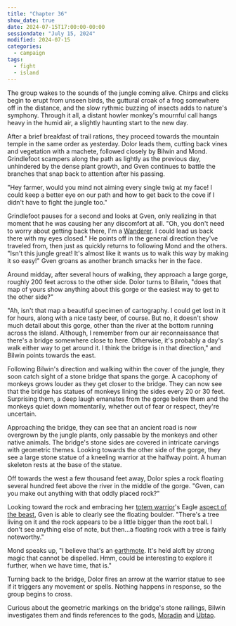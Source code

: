 ```yaml
---
title: "Chapter 36"
show_date: true
date: 2024-07-15T17:00:00-00:00
sessiondate: "July 15, 2024"
modified: 2024-07-15
categories:
  - campaign
tags:
  - fight
  - island
---
```


The group wakes to the sounds of the jungle coming alive. Chirps and clicks begin to erupt from
unseen birds, the guttural croak of a frog somewhere off in the distance, and the slow rythmic
buzzing of insects adds to nature's symphony. Through it all, a distant howler monkey's mournful
call hangs heavy in the humid air, a slightly haunting start to the new day.

After a brief breakfast of trail rations, they proceed towards the mountain temple in the same
order as yesterday. Dolor leads them, cutting back vines and vegetation with a machete, followed
closely by Bilwin and Mond. Grindlefoot scampers along the path as lightly as the previous day,
unhindered by the dense plant growth, and Gven continues to battle the branches that snap back
to attention after his passing.

"Hey farmer, would you mind not aiming every single twig at my face! I could keep a better eye
on our path and how to get back to the cove if I didn't have to fight the jungle too."

Grindlefoot pauses for a second and looks at Gven, only realizing in that moment that he was
causing her any discomfort at all. "Oh, you don't need to worry about getting back there, I'm
a [Wanderer](http://dnd5e.wikidot.com/background:outlander#toc2). I could lead us back there
with my eyes closed." He points off in the general direction they've traveled from, then just
as quickly returns to following Mond and the others. "Isn't this jungle great! It's almost like
it wants us to walk this way by making it so easy!" Gven groans as another branch smacks her
in the face.

Around midday, after several hours of walking, they approach a large gorge, roughly 200 feet
across to the other side. Dolor turns to Bilwin, "does that map of yours show anything about
this gorge or the easiest way to get to the other side?"

"Ah, isn't that map a beautiful specimen of cartography. I could get lost in it for hours, along
with a nice tasty beer, of course. But no, it doesn't show much detail about this gorge, other
than the river at the bottom running across the island. Although, I remember from our air
reconnaissance that there's a bridge somewhere close to here. Otherwise, it's probably a day's
walk either way to get around it. I think the bridge is in that direction," and Bilwin points
towards the east.

Following Bilwin's direction and walking within the cover of the jungle, they soon catch sight
of a stone bridge that spans the gorge. A cacophony of monkeys grows louder as they get closer
to the bridge. They can now see that the bridge has statues of monkeys lining the sides every
20 or 30 feet. Surprising them, a deep laugh emanates from the gorge below them and the
monkeys quiet down momentarily, whether out of fear or respect, they're uncertain.

Approaching the bridge, they can see that an ancient road is now overgrown by the jungle
plants, only passable by the monkeys and other native animals. The bridge's stone sides are
covered in intricate carvings with geometric themes. Looking towards the other side of the
gorge, they see a large stone statue of a kneeling warrior at the halfway point. A human
skeleton rests at the base of the statue.

Off towards the west a few thousand feet away, Dolor spies a rock floating several hundred
feet above the river in the middle of the gorge. "Gven, can you make out anything with that
oddly placed rock?"

Looking toward the rock and embracing her
[totem warrior](https://dnd5e.wikidot.com/barbarian:totem-warrior)'s Eagle
[aspect of the beast](https://dnd5e.wikidot.com/barbarian:totem-warrior#toc2),
Gven is able to clearly see the floating boulder. "There's a tree living on it and the rock
appears to be a little bigger than the root ball. I don't see anything else of note, but
then...a floating rock with a tree is fairly noteworthy."

Mond speaks up, "I believe that's an [earthmote](https://forgottenrealms.fandom.com/wiki/Earthmote).
It's held aloft by strong magic that cannot be dispelled. Hmm, could be interesting to explore
it further, when we have time, that is."

Turning back to the bridge, Dolor fires an arrow at the warrior statue to see if it triggers
any movement or spells. Nothing happens in response, so the group begins to cross.

Curious about the geometric markings on the bridge's stone railings, Bilwin investigates
them and finds references to the gods, [Moradin](https://forgottenrealms.fandom.com/wiki/Moradin)
and [Ubtao](https://forgottenrealms.fandom.com/wiki/Ubtao).







<!-- NOTES -->

<!-- em dash: — | Mac kebyoard shortcut = Option + Shift + Dash (-) -->
<!-- https://oatcookies.neocities.org/dndmoney to convert copper, silver, gold, and more into CP -->
<!-- Frequently used links:
  [Barbarian rage](https://www.thegamer.com/dungeons-dragons-dnd-barbarian-rage-explained-guide/)
  [Chaos Bolt](https://www.dndbeyond.com/spells/14761-chaos-bolt)
  [Hanseath](https://forgottenrealms.fandom.com/wiki/Hanseath)
  [Hellish Rebuke](https://www.dndbeyond.com/spells/hellish-rebuke)
  [hurdy-gurdy](https://en.wikipedia.org/wiki/Hurdy-gurdy)
  [Mind Spike](http://dnd5e.wikidot.com/spell:mind-spike)
  [Shillelagh](https://www.dndbeyond.com/spells/2249-shillelagh)
  [Spiritual Weapon](https://www.dndbeyond.com/spells/2133-guiding-bolt)
  [Wild Shape](https://www.dndbeyond.com/posts/635-druid-101-wild-shape-guide)
-->
<!--
  Lists of spells for the classes:
    - Bard spells: https://www.dndbeyond.com/spells/class/1-bard
    - Cleric spells: https://www.dndbeyond.com/spells/class/cleric 
    - Druid spells: https://www.dndbeyond.com/spells/class/druid
    - Sorcerer spells: https://www.dndbeyond.com/spells/class/sorcerer
  Monsters: https://www.dndbeyond.com/monsters
  Damage types: https://www.wargamer.com/dnd/damage-types
  Luck (Bilwin): http://dnd5e.wikidot.com/feat:lucky
-->
<!-- Directions on a boat:
  Port = left side
  Starboard = right side
  Bow = front
  Aft = back (inside the ship, on board)
  Stern = back (outside, offboard)
-->
